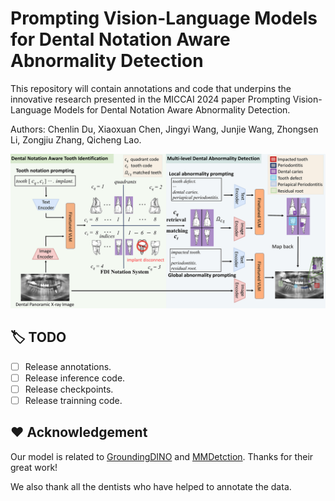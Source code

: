 # Prompting Vision-Language Models for Dental Notation Aware Abnormality Detection
This repository will contain annotations and code that underpins the innovative research presented in the MICCAI 2024 paper Prompting Vision-Language Models for Dental Notation Aware Abnormality Detection. 

Authors: Chenlin Du, Xiaoxuan Chen, Jingyi Wang, Junjie Wang, Zhongsen Li, Zongjiu Zhang, Qicheng Lao.

![Illustration of the proposed framework](main_figure.png)

## :label: TODO 

- [ ] Release annotations.
- [ ] Release inference code.
- [ ] Release checkpoints.
- [ ] Release trainning code.

## :hearts: Acknowledgement

Our model is related to [GroundingDINO](https://github.com/IDEA-Research/GroundingDINO/) and [MMDetction](https://github.com/open-mmlab/mmdetection). Thanks for their great work!

We also thank all the dentists who have helped to annotate the data.


